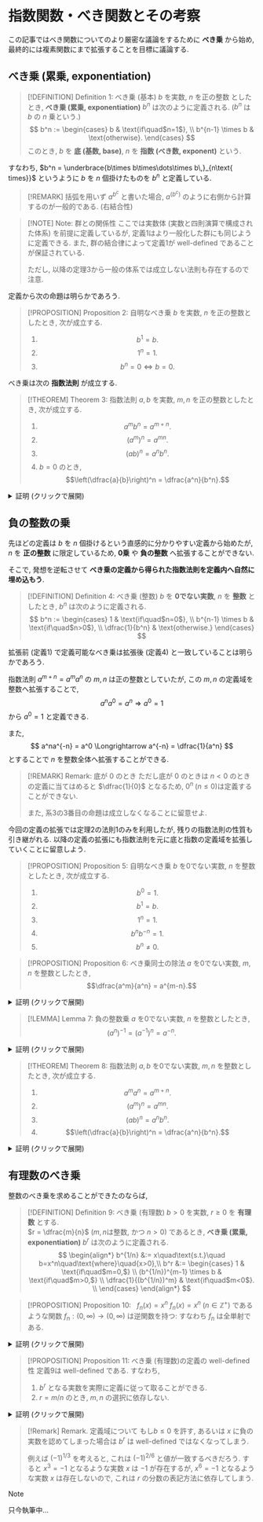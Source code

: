 # 指数関数・べき関数とその考察

この記事ではべき関数についてのより厳密な議論をするために **べき乗** から始め, 最終的には複素関数にまで拡張することを目標に議論する.

## べき乗 (累乗, exponentiation)

> [!DEFINITION] Definition 1:  べき乗 (基本)
> $b$ を実数, $n$ を正の整数 としたとき, **べき乗 (累乗, exponentiation)** $b^n$ は次のように定義される. ($b^n$ は $b$ の $n$ 乗という.)
> $$
> b^n := 
> \begin{cases}
>   b & \text{if\quad$n=1$}, \\
>   b^{n-1} \times b & \text{otherwise}.
> \end{cases}
> $$
> このとき, $b$ を **底 (基数, base)**, $n$ を **指数 (べき数, exponent)** という. 

すなわち, $b^n = \underbrace{b\times b\times\dots\times b\,}_{n\text{ times}}$ というように $b$ を $n$ 個掛けたものを $b^n$ と定義している.

> [!REMARK]
> 括弧を用いず $a^{b^c}$ と書いた場合, $a^{(b^c)}$ のように右側から計算するのが一般的である. (右結合性)


> [!NOTE] Note: 群との関係性
> ここでは実数体 (実数と四則演算で構成された体系) を前提に定義しているが, 定義1はより一般化した群にも同じように定義できる. また, 群の結合律によって定義1が well-defined であることが保証されている.
>
> ただし, 以降の定理3から一般の体系では成立しない法則も存在するので注意.

定義から次の命題は明らかであろう.

> [!PROPOSITION] Proposition 2:  自明なべき乗
> $b$ を実数, $n$ を正の整数としたとき, 次が成立する.
> 1. $$b^1=b.$$
> 2. $$1^n=1.$$
> 3. $$b^n = 0 \Longleftrightarrow b=0.$$

べき乗は次の **指数法則** が成立する.

> [!THEOREM] Theorem 3:  指数法則
> $a, b$ を実数, $m,n$ を正の整数としたとき, 次が成立する.
> 1. $$a^mb^n = a^{m+n}.$$
> 2. $$(a^m)^n = a^{mn}.$$
> 3. $$(ab)^n = a^nb^n.$$
> 3. $b=0$ のとき, $$\left(\dfrac{a}{b}\right)^n = \dfrac{a^n}{b^n}.$$

<details>
<summary>証明 (クリックで展開)</summary>

> [!PROOF]  
> **1.**  
> $n=1$ のときは定義より明らか. $n=k$ のとき成立すると仮定すると, 
> $$a^ma^{k+1}=a^m(a^ka)=(a^ma^k)a=a^{m+k}a=a^{m+(k+1)}$$
> であるから, $n=k+1$ のときにも成立し, 帰納法によって示された.
> 
> **2.**  
> $n=1$ のときは明らか. $n=k$ のとき成立すると仮定すると, 1の法則を用いて
> $$(a^m)^{k+1}=(a^m)^ka^m=a^{mk}a^m=a^{mk+m}=a^{m(k+1)}$$
> であるから, $n=k+1$ のときにも成立し, 帰納法によって示された.
>
> **3.**  
> $n=1$ のときは明らか. $n=k$ のとき成立すると仮定すると, 1の法則を用いて
> $$(ab)^{k+1}=(ab)^kab=a^kb^kab=a^kab^kb=a^{k+1}b^{k+1}$$
> であるから, $n=k+1$ のときにも成立し, 帰納法によって示された.
>
> **4.**  
> 法則3より, 
> $$
> \left(\dfrac{a}{b}\cdot b\right)^n=\left(\dfrac{a}{b}\right)^nb^n \Longrightarrow a^n = \left(\dfrac{a}{b}\right)^nb^n
> \Longrightarrow \left(\dfrac{a}{b}\right)^n = \dfrac{a^n}{b^n}.
> $$

</details>


## 負の整数の乗

先ほどの定義は $b$ を $n$ 個掛けるという直感的に分かりやすい定義から始めたが, $n$ を **正の整数** に限定しているため, **0乗** や **負の整数** へ拡張することができない.

そこで, 発想を逆転させて **べき乗の定義から得られた指数法則を定義内へ自然に埋め込もう**.

> [!DEFINITION] Definition 4:  べき乗 (整数)
> $b$ を **0でない実数**, $n$ を **整数** としたとき, $b^n$ は次のように定義される.
> $$
> b^n := 
> \begin{cases}
>   1 & \text{if\quad$n=0$}, \\
>   b^{n-1} \times b & \text{if\quad$n>0$}, \\
>   \dfrac{1}{b^n} & \text{otherwise.}
> \end{cases}
> $$

拡張前 (定義1) で定義可能なべき乗は拡張後 (定義4) と一致していることは明らかであろう.

指数法則 $a^{m+n}=a^ma^n$ の $m,n$ は正の整数としていたが, この $m,n$ の定義域を整数へ拡張することで, 
$$
    a^na^0 = a^n \Longrightarrow a^0= 1
$$
から $a^0=1$ と定義できる.

また, 
$$
    a^na^{-n} = a^0 \Longrightarrow a^{-n} = \dfrac{1}{a^n}
$$
とすることで $n$ を整数全体へ拡張することができる.


> [!REMARK] Remark:  底が 0 のとき
> ただし底が 0 のときは $n<0$ のときの定義に当てはめると $\dfrac{1}{0}$ となるため, $0^n\;(n\leq0)$は定義することができない.
> 
> また, 系3の3番目の命題は成立しなくなることに留意せよ.

今回の定義の拡張では定理2の法則1のみを利用したが, 残りの指数法則の性質も引き継がれる.
以降の定義の拡張にも指数法則を元に底と指数の定義域を拡張していくことに留意しよう.

> [!PROPOSITION] Proposition 5:  自明なべき乗
> $b$ を0でない実数, $n$ を整数としたとき, 次が成立する.
> 1. $$b^0=1.$$
> 2. $$b^1=b.$$
> 3. $$1^n=1.$$
> 3. $$b^nb^{-n}=1.$$
> 4. $$b^n \neq 0.$$


> [!PROPOSITION] Proposition 6:  べき乗同士の除法
> $a$ を0でない実数, $m,n$ を整数としたとき,
> $$\dfrac{a^m}{a^n} = a^{m-n}.$$

<details>
<summary>証明 (クリックで展開)</summary>

> [!PROOF] 
> $a^{m-n}a^{n}=a^m$ を示せばよい. また, 定義より $a^0 = 1 = \dfrac{1}{a^0}$ に留意せよ. 
> - $m> n,\;n\ge0$ のとき, 定理3より明らか.
> - $m> n,\;n<0$ のとき, 定理3から $a^{m-n}a^{n} = \dfrac{a^{m-n}}{a^{-n}} = \dfrac{a^na^{m-n}}{a^na^{-n}} =a^m$ より成立.
> - $m\le n,\;n\ge0$ のとき, 定理3から $a^{m-n}a^{n} = \dfrac{a^{n}}{a^{n-m}} = \dfrac{a^ma^{n}}{a^ma^{n-m}}
>   = \dfrac{a^ma^{n}}{a^n} = a^m$ より成立.
> - $m\le n,\;n<0$ のとき, 定理3から $a^{m-n}a^{n} = \dfrac{1}{a^{-n}a^{n-m}} = \dfrac{1}{a^m} = a^m$ より成立.

</details>


> [!LEMMA] Lemma 7:  負の整数乗
> $a$ を0でない実数, $n$ を整数としたとき,
> $$(a^n)^{-1} = (a^{-1})^n = a^{-n}.$$


<details>
<summary>証明 (クリックで展開)</summary>

> [!PROOF]  
> n=0 のときは定義に従って確認すれば良い.
>
> - $n>0$ のとき, $(a^n)^-1=a^{-n}$ は定義4より明らかであり, また定理3から
>   $$(a^{-1})^n=\left(\dfrac{1}{a}\right)^n = \dfrac{1^n}{a^n} = \dfrac{1}{a^n} = a^{-n}$$
>   より成立する.
> - $n<0$ のとき, $n=-m$ とすれば $(a^{-m})^{-1} = (a^{-1})^{-m} = a^m$ を証明することで命題も直ちに示される.
>   $$
>   \begin{align*}
>   (a^{-m})^{-1} &= \left(\dfrac{1}{a^m}\right)^{-1} = \dfrac{1}{\dfrac{1}{a^m}} = a^m, \\
>   (a^{-1})^{-m} &= \left(\dfrac{1}{a}\right)^{-m} = \dfrac{1}{\left(\dfrac{1}{a}\right)^m} = \dfrac{1}{\dfrac{1}{a^m}} = a^m.
>   \end{align*}
>   $$

</details>


> [!THEOREM] Theorem 8:  指数法則
> $a, b$ を0でない実数, $m,n$ を整数としたとき, 次が成立する.
> 1. $$a^ma^n = a^{m+n}.$$
> 2. $$(a^m)^n = a^{mn}.$$
> 3. $$(ab)^n = a^nb^n.$$
> 4. $$\left(\dfrac{a}{b}\right)^n = \dfrac{a^n}{b^n}.$$

<details>
<summary>証明 (クリックで展開)</summary>

> [!PROOF]  
> **1.**  
> 命題5の $m$ を $m+n$ に置換すると, 
> $$
> \dfrac{a^{m+n}}{a^n} = a^m \Longrightarrow a^ma^n = a^{m+n}.
> $$
>
> **2.**  
> 補題7を用いる.
> - $m=0$ または $n=0$ のとき, 系5の法則1より成立する. (各自確認せよ)
> - $m>0,\;n>0$ のときは定理3より明らか.
> - $m>0,\;n<0$ のとき, $(a^m)^n = ((a^m)^{-1}) ^{-n} = ((a^m)^{-n})^{-1} = (a^{-mn})^{-1} = a^{mn}.$
> - $m<0,\;n>0$ のとき, $(a^m)^n = ((a^{-1})^{-m})^n = ((a^{-m})^{-1})^n = ((a^{-m})^{n})^{-1}= (a^{-mn})^{-1} = a^{mn}.$
> - $m<0,\;n<0$ のとき, $(a^m)^n = (((a^{-m})^{-1})^{-n})^{-1} = (((a^{-m})^{-n})^{-1})^{-1} = a^{mn}.$
>
> **3.**  
> $n\ge0$ のときは系3または系6から明らか.  
> $n<0$ のとき, 
> $$(ab)^n = \dfrac{1}{(ab)^{-n}} = \dfrac{1}{a^{-n}b^{-n}} = \dfrac{1}{a^{-n}}\dfrac{1}{b^{-n}} = a^nb^n.$$
>
> **4.**  
> $(ab^{-1})^{n} = a^nb^{-n}$ を示せばよいが, これば法則3より成立する.

</details>

## 有理数のべき乗

整数のべき乗を求めることができたのならば, 

> [!DEFINITION] Definition 9:  べき乗 (有理数)
> $b>0$ を実数, $r\ge0$ を **有理数** とする.  
> $r = \dfrac{m}{n}$ ($m,n$は整数, かつ $n>0$) であるとき, **べき乗 (累乗, exponentiation)** $b^r$ は次のように定義される.
> $$
> \begin{align*}
> b^{1/n} &:= x\quad\text{s.t.}\quad b=x^n\quad\text{where}\quad{x>0},\\
> b^r &:= 
> \begin{cases}
>   1 & \text{if\quad$m=0,$} \\
>   (b^{1/n})^{m-1} \times b & \text{if\quad$m>0,$} \\
>   \dfrac{1}{(b^{1/n})^m} & \text{if\quad$m<0$}. \\
> \end{cases}
> \end{align*}
> $$

> [!PROPOSITION] Proposition 10: &nbsp; $f_n(x)=x^n$
> $f_n(x) = x^n\;(n\in\mathbb{Z^+})$ であるような関数 $f_n:(0,\infty)\to(0,\infty)$ は逆関数を持つ: すなわち $f_n$ は全単射である.

<details>
<summary>証明 (クリックで展開)</summary>

> [!PROOF]
> $f_n(x)=x^n$ は狭義単調増加だから, $a<b \Longrightarrow f_n(x)<f_n(y)$ より単射である.
>
> また, $f$ は $x\in[0,\infty)$ で連続である. 全射でないと仮定すると, 任意の$x>0$ において $f_n(x)\neq c$ であるような $c>0$ が存在するが, $b>c$ であるような $b$ を適当に選ぶと中間値の定理より $f_n(0)<f_n(c)<f(b)$ となるような $c$ が存在するので矛盾.

</details>

> [!PROPOSITION] Proposition 11:  べき乗 (有理数)の定義の well-defined 性
> 定義9は well-defined である. すなわち,
> 
> 1. $b^r$ となる実数を実際に定義に従って取ることができる.
> 2. $r=m/n$ のとき, $m,n$ の選択に依存しない.

<details>
<summary>証明 (クリックで展開)</summary>

> [!PROOF]
> 命題10より, $f_n(x)=x^n$ は逆関数 $f_n^{-1}(x)$ が存在するので
> $$x^{m/n} = (f_n^{-1}(x))^m$$
> から定義に従った実数が定まる.
>
> また, $\dfrac{m}{n} = \dfrac{m'}{n'}$ であるならば, $m'=km,\;n'=kn$ となるような整数 $k$ が 存在するので, $b^{m'/n'}=x$ とすると
> $$
> \begin{align*}
> & b^{m'/n'} = x \\
> \Longrightarrow\;& (b^{1/n'})^{m'} = x \\
> \Longrightarrow\;& f_{n'}^{-1}(b) = f_{m'}^{-1}(x) \\
> \Longrightarrow\;& (f_n \circ f_k)^{-1}(b) = (f_m\circ f_k)^{-1}(x) \quad (f_{mn}(x) = x^{mn} = (x^m)^n = (f_n\circ f_m)(x))\\
> \Longrightarrow\;& (f_k^{-1} \circ f_n^{-1})(b) = (f_k^{-1}\circ f_m^{-1})(x)\\
> \Longrightarrow\;& f_k(f_n^{-1}(b)) = f_k(f_m^{-1}(x))\\
> \Longrightarrow\;& f_n^{-1}(b) = f_m^{-1}(x)\quad(f \text{が単射より})\\
> \Longrightarrow\;& b^{m/n} = x
> \end{align*}
> $$
> でああるから, $r^{m/n} = r^{m'/n'}$ が示せた.

</details>

> [!Remark] Remark.  定義域について
> もし$b\le0$ を許す, あるいは $x$ に負の実数を認めてしまった場合は $b^r$ は well-defined ではなくなってしまう.
> 
> 例えば $(-1)^{1/3}$ を考えると, これは $(-1)^{2/6}$ と値が一致するべきだろう.
> すると $x^3=-1$ となるような実数 $x$ は $-1$ が存在するが, $x^6=-1$ となるような実数 $x$ は存在しないので, これは $r$ の分数の表記方法に依存してしまう.

> [!NOTE]
> 只今執筆中...